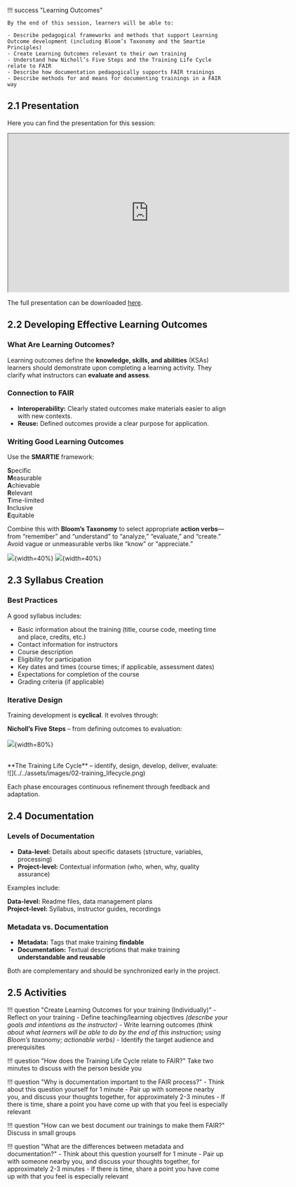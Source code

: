 !!! success "Learning Outcomes"

    By the end of this session, learners will be able to:

    - Describe pedagogical frameworks and methods that support Learning Outcome development (including Bloom’s Taxonomy and the Smartie Principles) 
    - Create Learning Outcomes relevant to their own training 
    - Understand how Nicholl’s Five Steps and the Training Life Cycle relate to FAIR
    - Describe how documentation pedagogically supports FAIR trainings 
    - Describe methods for and means for documenting trainings in a FAIR way 
 

## 2.1 Presentation
Here you can find the presentation for this session: 
 
 <iframe src="https://docs.google.com/presentation/d/1Hr8UfxxNSD2y9EHUw410ZN_D1D1IcLHw/preview" width="640" height="360" allow="autoplay"></iframe>

The full presentation can be downloaded [here](https://docs.google.com/presentation/d/1Hr8UfxxNSD2y9EHUw410ZN_D1D1IcLHw/export?format=pdf).

## 2.2 Developing Effective Learning Outcomes  

### What Are Learning Outcomes?  
Learning outcomes define the **knowledge, skills, and abilities** (KSAs) learners should demonstrate upon completing a learning activity. They clarify what instructors can **evaluate and assess**.

### Connection to FAIR  
- **Interoperability:** Clearly stated outcomes make materials easier to align with new contexts.  
- **Reuse:** Defined outcomes provide a clear purpose for application.  

### Writing Good Learning Outcomes  
Use the **SMARTIE** framework:

**S**pecific  
**M**easurable  
**A**chievable  
**R**elevant  
**T**ime-limited  
**I**nclusive  
**E**quitable  

Combine this with **Bloom’s Taxonomy** to select appropriate **action verbs**—from “remember” and “understand” to “analyze,” “evaluate,” and “create.”  
Avoid vague or unmeasurable verbs like “know” or “appreciate.”

![](../../assets/images/02-bloom.png){width=40%}
![](../../assets/images/02-bloom_verbs.png){width=40%}

## 2.3 Syllabus Creation  

### Best Practices  
A good syllabus includes:

- Basic information about the training (title, course code, meeting time and place, credits, etc.)
- Contact information for instructors
- Course description
- Eligibility for participation 
- Key dates and times (course times; if applicable, assessment dates)
- Expectations for completion of the course 
- Grading criteria (if applicable)


### Iterative Design  
Training development is **cyclical**. It evolves through:  

**Nicholl’s Five Steps** – from defining outcomes to evaluation:  
<br>
![](../../assets/images/02-nicholls.png){width=80%}

<br>
**The Training Life Cycle** – identify, design, develop, deliver, evaluate:  
<br>
![](../../assets/images/02-training_lifecycle.png)

Each phase encourages continuous refinement through feedback and adaptation.

## 2.4 Documentation  

### Levels of Documentation  

- **Data-level:** Details about specific datasets (structure, variables, processing)  
- **Project-level:** Contextual information (who, when, why, quality assurance)  

Examples include: 

**Data-level:** Readme files, data management plans  
**Project-level:** Syllabus, instructor guides, recordings  

### Metadata vs. Documentation  

- **Metadata:** Tags that make training **findable**  
- **Documentation:** Textual descriptions that make training **understandable and reusable**  

Both are complementary and should be synchronized early in the project.

## 2.5 Activities 

!!! question "Create Learning Outcomes for your training (Individually)"
    - Reflect on your training
    - Define teaching/learning objectives *(describe your goals and intentions as the instructor)*
    - Write learning outcomes *(think about what learners will be able to do by the end of this instruction; using Bloom’s taxonomy; actionable verbs)*
    - Identify the target audience and prerequisites

!!! question "How does the Training Life Cycle relate to FAIR?"
    Take two minutes to discuss with the person beside you

!!! question "Why is documentation important to the FAIR process?"
    - Think about this question yourself for 1 minute
    - Pair up with someone nearby you, and discuss your thoughts together, for approximately 2-3 minutes
    - If there is time, share a point you have come up with that you feel is especially relevant

!!! question "How can we best document our trainings to make them FAIR?"
    Discuss in small groups

!!! question "What are the differences between metadata and documentation?"
    - Think about this question yourself for 1 minute
    - Pair up with someone nearby you, and discuss your thoughts together, for approximately 2-3 minutes
    - If there is time, share a point you have come up with that you feel is especially relevant
